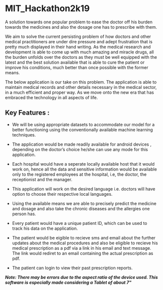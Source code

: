 # MIT_Hackathon2k19
A solution towards one popular problem to ease the doctor off his burden towards the medicines and also the dosage one has to prescribe with them.

We aim to solve the current persisting problem of how doctors and other medical practitioners are under dire pressure and adept frustration that is pretty much displayed in their hand writing. As the medical research and development is able to come up with much amazing and miracle drugs, all the burden unfolds over the doctors as they must be well equipped with the latest and the best solution available that is able to cure the patient or improve his conditions, much better than once possible with the former means.

The below application is our take on this problem. The application is able to maintain medical records and other details necessary in the medical sector, in a much efficient and proper way. As we move onto the new era that has embraced the technology in all aspects of life. 

## Key Features :
- We will be using appropriate datasets to accommodate our model for a better functioning using the conventionally available machine learning techniques.

- The application would be made readily available for android devices , depending on the doctor’s choice he/she can use any mode for this application.

- Each hospital would have a seperate locally available host that it would work on, hence all the data and sensitive information would be available only to the registered employees at the hospital, i.e, the doctor, the receptionist and the manager.

- This application will work on the desired language i.e. doctors will have option to choose their respective local languages.

- Using the available means we are able to precisely predict the medicine and dosage and also take the chronic diseases and the allergies one person has.

- Every patient would have a unique patient ID, which can be used to track his data on the application.

- The patient would be eigible to recieve sms and email about the further updates about the medical procedures and also be eligible to recieve his medical prescription as a pdf via a link in his email and text message. The link would rediret to an email containing the actual prescription as pdf.

- The patient can login to view their past prescription reports.


**_Note: There may be errors due to the aspect ratio of the device used. This software is especially made considering a Tablet of about 7"_**
